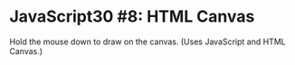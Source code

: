 # JavaScript30 #8: HTML Canvas

Hold the mouse down to draw on the canvas. (Uses JavaScript and HTML Canvas.)